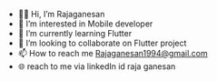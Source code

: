 - 🙋‍♂️ Hi, I’m Rajaganesan
- 👀 I’m interested in Mobile developer
- 🌱 I’m currently learning Flutter
- 💞️ I’m looking to collaborate on Flutter project
- 📫 How to reach me Rajaganesan1994@gmail.com
- 🌐 reach to me via linkedIn id raja ganesan
<!---
Rajaganesan1994/Rajaganesan1994 is a ✨ special ✨ repository because its `README.md` (this file) appears on your GitHub profile.
You can click the Preview link to take a look at your changes.
--->
